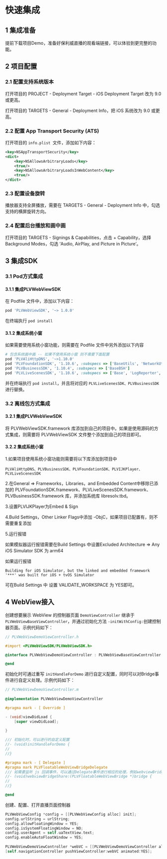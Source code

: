# 快速集成

## 1 集成准备

提前下载项目Demo，准备好保利威直播的观看端链接，可以体验到更完整的功能。



## 2 项目配置

### 2.1 配置支持系统版本

打开项目的 PROJECT - Deployment Target - iOS Deployment Target 改为 9.0 或更高。

打开项目的 TARGETS - General - Deployment Info，把 iOS 系统改为 9.0 或更高。



### 2.2 配置 App Transport Security (ATS)

打开项目的 `info.plist `文件，添加如下内容：

```xml
<key>NSAppTransportSecurity</key>
<dict>
	<key>NSAllowsArbitraryLoads</key>
	<true/>
	<key>NSAllowsArbitraryLoadsInWebContent</key>
	<true/>
</dict>
```



### 2.3 配置设备旋转

播放器支持全屏播放，需要在 TARGETS - General - Deployment Info 中，勾选支持的横屏旋转方向。



### 2.4 配置后台播放和画中画

打开项目的 TARGETS - Signings & Capabilities，点击 + Capability，选择 Background Modes，勾选 ‘Audio, AirPlay, and Picture in Picture’。



## 3 集成SDK

### 3.1 Pod方式集成

#### 3.1.1 集成PLVWebViewSDK 

在 Podfile 文件中，添加以下内容：

```ruby
pod 'PLVWebViewSDK', '~> 1.0.0'
```

在终端执行 `pod install`

#### 3.1.2 集成系统小窗 

如果需要使用系统小窗功能，则需要在 Podfile 文件中另外添加以下内容

```ruby
# 包含系统画中画 -- 如果不使用系统小窗 则不需要下面配置
pod 'PLVAliHttpDNS', '~>1.10.0'
pod 'PLVFoundationSDK', '1.10.6', :subspecs => ['BaseUtils', 'NetworkUtils', 'ErrorCode', 'LogReporter', 'ConsoleLogger', 'Reachability', 'SafeModel', 'ProgressHUD']
pod 'PLVBusinessSDK', '1.10.4', :subspecs => ['BaseBSH']
pod 'PLVLiveScenesSDK', '1.10.6', :subspecs => ['Base', 'LogReporter', 'ConsoleLogger', 'ErrorManager', 'Network', 'Player', 'BasePlayer', 'LivePlayer', 'LivePlaybackPlayer', 'PictureInPicture']
```

并在终端执行 `pod install`，并且将对应的 `PLVLiveScenesSDK、PLVBusinessSDK` 进行替换。

### 3.2 离线包方式集成

#### 3.2.1 集成PLVWebViewSDK

将 PLVWebViewSDK.framework 库添加到自己的项目中。如果是使用源码的方式集成，则需要将 PLVWebViewSDK 文件整个添加到自己的项目即可。

#### 3.2.2 集成系统小窗

1.如果项目使用系统小窗功能则需要将以下库添加到项目中

```
PLVAliHttpDNS、PLVBusinessSDK、PLVFoundationSDK、PLVIJKPlayer、PLVLiveScenesSDK
```

2.在General => Frameworks，Libraries，and Embedded Content中移除已添加的 PLVFoundationSDK.framework、PLVLiveScenesSDK.framework、PLVBusinessSDK.framework 库，并添加系统库 libresolv.tbd。

3.设置PLVIJKPlayer为Embed & Sign

4.Build Settings，Other Linker Flags中添加 -ObjC，如果项目已配置有，则不需要重复添加

5.运行报错

如果模拟器运行报错需要在Build Settings 中设置Excluded Architecture => Any iOS Simulator SDK 为 arm64

如果运行报错

```
Building for iOS Simulator, but the linked and embedded framework '***' was built for iOS + tvOS Simulator
```

可在Build Settings 中  设置 VALIDATE_WORKSPACE 为 YES即可。

## 4 WebView接入

创建想要展示 WebView 的控制器页面 `DemoViewController` 继承于`PLVWebViewBaseViewController`，并通过初始化方法 `-initWithConfig:`创建控制器页面。示例代码如下：

```objective-c
// PLVWebViewDemoViewController.h

#import <PLVWebViewSDK/PLVWebViewSDK.h>

@interface PLVWebViewDemoViewController : PLVWebViewBaseViewController

@end
```

初始化时可通过重写 `initHandleForDemo` 进行自定义配置，同时可以对Bridge事件进行自定义处理。示例代码如下：

```objective-c
// PLVWebViewDemoViewController.m
    
@implementation PLVWebViewDemoViewController

#pragma mark - [ Override ]

- (void)viewDidLoad {
    [super viewDidLoad];
 
}

/// 初始化时，可以进行的自定义配置
//- (void)initHandleForDemo {
//
//}

#pragma mark - [ Delegate ]
#pragma mark PLVFloatableWebViewBridgeDelegate
/// 如需要监听 js 回调事件，可以通过Delegate事件进行相应的处理，例如webviewBridgeShare消息
//- (void)webviewBridgeShare:(PLVFloatableWebViewBridge *)bridge {
//
//}

@end
```

创建、配置、打开直播页面控制器

```objective-c
PLVWebViewConfig *config = [[PLVWebViewConfig alloc] init];
config.urlString = urlString;
config.allowFloatingWindow = YES;
config.isSystemFloatingWindow = NO;
config.userAgent = self.uaTextView.text;
config.enableAutoFloatWindow = YES;
    
PLVWebViewDemoViewController *webVC = [[PLVWebViewDemoViewController alloc] initWithConfig:config];
[self.navigationController pushViewController:webVC animated:YES];
```

